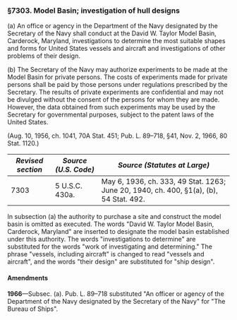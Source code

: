 ### §7303. Model Basin; investigation of hull designs ###

(a) An office or agency in the Department of the Navy designated by the Secretary of the Navy shall conduct at the David W. Taylor Model Basin, Carderock, Maryland, investigations to determine the most suitable shapes and forms for United States vessels and aircraft and investigations of other problems of their design.

(b) The Secretary of the Navy may authorize experiments to be made at the Model Basin for private persons. The costs of experiments made for private persons shall be paid by those persons under regulations prescribed by the Secretary. The results of private experiments are confidential and may not be divulged without the consent of the persons for whom they are made. However, the data obtained from such experiments may be used by the Secretary for governmental purposes, subject to the patent laws of the United States.

(Aug. 10, 1956, ch. 1041, 70A Stat. 451; Pub. L. 89–718, §41, Nov. 2, 1966, 80 Stat. 1120.)

|*Revised section*|*Source (U.S. Code)*|                             *Source (Statutes at Large)*                             |
|-----------------|--------------------|--------------------------------------------------------------------------------------|
|      7303       |   5 U.S.C. 430a.   |May 6, 1936, ch. 333, 49 Stat. 1263; June 20, 1940, ch. 400, §1(a), (b), 54 Stat. 492.|

In subsection (a) the authority to purchase a site and construct the model basin is omitted as executed. The words "David W. Taylor Model Basin, Carderock, Maryland" are inserted to designate the model basin established under this authority. The words "investigations to determine" are substituted for the words "work of investigating and determining." The phrase "vessels, including aircraft" is changed to read "vessels and aircraft", and the words "their design" are substituted for "ship design".

#### Amendments ####

**1966**—Subsec. (a). Pub. L. 89–718 substituted "An officer or agency of the Department of the Navy designated by the Secretary of the Navy" for "The Bureau of Ships".